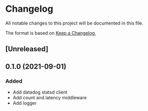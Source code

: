 # Changelog
All notable changes to this project will be documented in this file.

The format is based on [Keep a Changelog](https://keepachangelog.com/en/1.0.0/),

## [Unreleased]

## 0.1.0 (2021-09-01)
### Added
- Add datadog statsd client
- Add count and latency middleware
- Add logger
